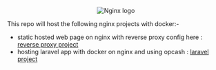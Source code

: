 <p align="center">
  <img src="https://nginx.org/nginx.png" alt="Nginx logo">
</p>

This repo will host the following nginx projects with docker:-
* static hosted web page on nginx with reverse proxy config here : [reverse proxy project](./RP%20nginx)
* hosting laravel app with docker on nginx and using opcash : [laravel project](./laravel-project)
